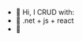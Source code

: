 - 👋 Hi, I CRUD with:
- 🌱 .net + js + react
- :mango:	

<!---
mattyonice/mattyonice is a ✨ special ✨ repository because its `README.md` (this file) appears on your GitHub profile.
You can click the Preview link to take a look at your changes.
--->
